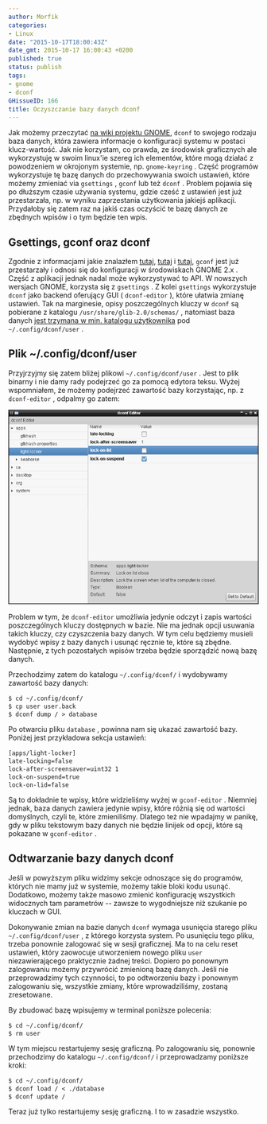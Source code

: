 ```yaml
---
author: Morfik
categories:
- Linux
date: "2015-10-17T18:00:43Z"
date_gmt: 2015-10-17 16:00:43 +0200
published: true
status: publish
tags:
- gnome
- dconf
GHissueID: 166
title: Oczyszczanie bazy danych dconf
---
```


Jak możemy przeczytać [na wiki projektu GNOME][1], `dconf` to swojego rodzaju baza danych, która
zawiera informacje o konfiguracji systemu w postaci klucz-wartość. Jak nie korzystam, co prawda, ze
środowisk graficznych ale wykorzystuję w swoim linux'ie szereg ich elementów, które mogą działać z
powodzeniem w okrojonym systemie, np. `gnome-keyring` . Część programów wykorzystuje tę bazę danych
do przechowywania swoich ustawień, które możemy zmieniać via `gsettings` , `gconf` lub też `dconf` .
Problem pojawia się po dłuższym czasie używania systemu, gdzie cześć z ustawień jest już
przestarzała, np. w wyniku zaprzestania użytkowania jakiejś aplikacji. Przydałoby się zatem raz na
jakiś czas oczyścić te bazę danych ze zbędnych wpisów i o tym będzie ten wpis.

<!--more-->
## Gsettings, gconf oraz dconf

Zgodnie z informacjami jakie znalazłem [tutaj][2], [tutaj][3] i [tutaj][4], `gconf` jest już
przestarzały i odnosi się do konfiguracji w środowiskach GNOME 2.x . Część z aplikacji jednak nadal
może wykorzystywać to API. W nowszych wersjach GNOME, korzysta się z `gsettings` . Z kolei
`gsettings` wykorzystuje `dconf` jako backend oferujący GUI ( `dconf-editor` ), które ułatwia zmianę
ustawień. Tak na marginesie, opisy poszczególnych kluczy w `dconf` są pobierane z katalogu
`/usr/share/glib-2.0/schemas/` , natomiast baza danych [jest trzymana w min. katalogu
użytkownika][5] pod `~/.config/dconf/user` .

## Plik ~/.config/dconf/user

Przyjrzyjmy się zatem bliżej plikowi `~/.config/dconf/user` . Jest to plik binarny i nie damy rady
podejrzeć go za pomocą edytora teksu. Wyżej wspomniałem, że możemy podejrzeć zawartość bazy
korzystając, np. z `dconf-editor` , odpalmy go zatem:

![](/img/2015/10/1.baza-danych-dconf-oczyszanie.png#big)

Problem w tym, że `dconf-editor` umożliwia jedynie odczyt i zapis wartości poszczególnych kluczy
dostępnych w bazie. Nie ma jednak opcji usuwania takich kluczy, czy czyszczenia bazy danych. W tym
celu będziemy musieli wydobyć wpisy z bazy danych i usunąć ręcznie te, które są zbędne. Następnie, z
tych pozostałych wpisów trzeba będzie sporządzić nową bazę danych.

Przechodzimy zatem do katalogu `~/.config/dconf/` i wydobywamy zawartość bazy danych:

    $ cd ~/.config/dconf/
    $ cp user user.back
    $ dconf dump / > database

Po otwarciu pliku `database` , powinna nam się ukazać zawartość bazy. Poniżej jest przykładowa
sekcja ustawień:

    [apps/light-locker]
    late-locking=false
    lock-after-screensaver=uint32 1
    lock-on-suspend=true
    lock-on-lid=false

Są to dokładnie te wpisy, które widzieliśmy wyżej w `gconf-editor` . Niemniej jednak, baza danych
zawiera jedynie wpisy, które różnią się od wartości domyślnych, czyli te, które zmieniliśmy. Dlatego
też nie wpadajmy w panikę, gdy w pliku tekstowym bazy danych nie będzie linijek od opcji, które są
pokazane w `gconf-editor` .

## Odtwarzanie bazy danych dconf

Jeśli w powyższym pliku widzimy sekcje odnoszące się do programów, których nie mamy już w systemie,
możemy takie bloki kodu usunąć. Dodatkowo, możemy także masowo zmienić konfigurację wszystkich
widocznych tam parametrów -- zawsze to wygodniejsze niż szukanie po kluczach w GUI.

Dokonywanie zmian na bazie danych `dconf` wymaga usunięcia starego pliku `~/.config/dconf/user` , z
którego korzysta system. Po usunięciu tego pliku, trzeba ponownie zalogować się w sesji graficznej.
Ma to na celu reset ustawień, który zaowocuje utworzeniem nowego pliku `user` niezawierającego
praktycznie żadnej treści. Dopiero po ponownym zalogowaniu możemy przywrócić zmienioną bazę danych.
Jeśli nie przeprowadzimy tych czynności, to po odtworzeniu bazy i ponownym zalogowaniu się,
wszystkie zmiany, które wprowadziliśmy, zostaną zresetowane.

By zbudować bazę wpisujemy w terminal poniższe polecenia:

    $ cd ~/.config/dconf/
    $ rm user

W tym miejscu restartujemy sesję graficzną. Po zalogowaniu się, ponownie przechodzimy do katalogu
`~/.config/dconf/` i przeprowadzamy poniższe kroki:

    $ cd ~/.config/dconf/
    $ dconf load / < ./database
    $ dconf update /

Teraz już tylko restartujemy sesję graficzną. I to w zasadzie wszystko.


[1]: https://wiki.gnome.org/action/show/Projects/dconf
[2]: https://askubuntu.com/questions/249887/gconf-dconf-gsettings-and-the-relationship-between-them
[3]: https://askubuntu.com/questions/34490/what-are-the-differences-between-gconf-and-dconf
[4]: https://wiki.archlinux.org/index.php/GNOME_package_guidelines#GSettings_schemas
[5]: https://developer.gnome.org/dconf/unstable/dconf-overview.html

